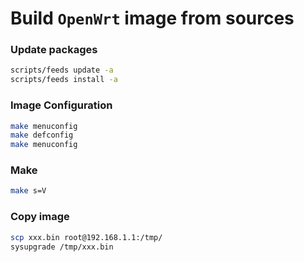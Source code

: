 # Build `OpenWrt` image from sources

### Update packages
```sh
scripts/feeds update -a
scripts/feeds install -a
```

### Image Configuration
```sh
make menuconfig
make defconfig
make menuconfig
```

### Make 
```sh
make s=V
```

### Copy image
```sh
scp xxx.bin root@192.168.1.1:/tmp/
sysupgrade /tmp/xxx.bin 
```
